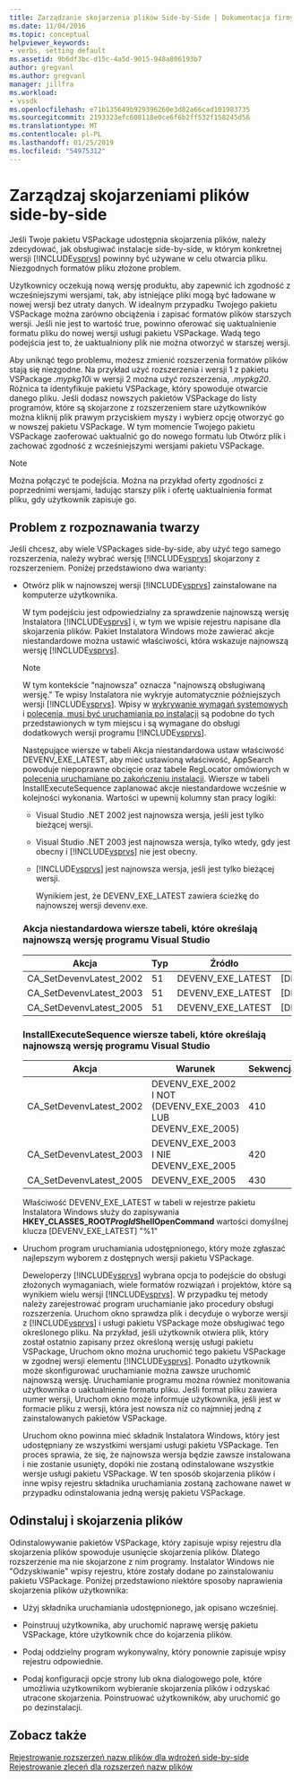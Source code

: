 ```yaml
---
title: Zarządzanie skojarzenia plików Side-by-Side | Dokumentacja firmy Microsoft
ms.date: 11/04/2016
ms.topic: conceptual
helpviewer_keywords:
- verbs, setting default
ms.assetid: 9b6df3bc-d15c-4a5d-9015-948a806193b7
author: gregvanl
ms.author: gregvanl
manager: jillfra
ms.workload:
- vssdk
ms.openlocfilehash: e71b135649b929396260e3d82a66cad101983735
ms.sourcegitcommit: 2193323efc608118e0ce6f6b2ff532f158245d56
ms.translationtype: MT
ms.contentlocale: pl-PL
ms.lasthandoff: 01/25/2019
ms.locfileid: "54975312"
---
```

# <a name="manage-side-by-side-file-associations"></a>Zarządzaj skojarzeniami plików side-by-side
Jeśli Twoje pakietu VSPackage udostępnia skojarzenia plików, należy zdecydować, jak obsługiwać instalacje side-by-side, w którym konkretnej wersji [!INCLUDE[vsprvs](../code-quality/includes/vsprvs_md.md)] powinny być używane w celu otwarcia pliku. Niezgodnych formatów pliku złożone problem.  
  
 Użytkownicy oczekują nową wersję produktu, aby zapewnić ich zgodność z wcześniejszymi wersjami, tak, aby istniejące pliki mogą być ładowane w nowej wersji bez utraty danych. W idealnym przypadku Twojego pakietu VSPackage można zarówno obciążenia i zapisać formatów plików starszych wersji. Jeśli nie jest to wartość true, powinno oferować się uaktualnienie formatu pliku do nowej wersji usługi pakietu VSPackage. Wadą tego podejścia jest to, że uaktualniony plik nie można otworzyć w starszej wersji.  
  
 Aby uniknąć tego problemu, możesz zmienić rozszerzenia formatów plików stają się niezgodne. Na przykład użyć rozszerzenia i wersji 1 z pakietu VSPackage *.mypkg10*i w wersji 2 można użyć rozszerzenia, *.mypkg20*. Różnica ta identyfikuje pakietu VSPackage, który spowoduje otwarcie danego pliku. Jeśli dodasz nowszych pakietów VSPackage do listy programów, które są skojarzone z rozszerzeniem stare użytkowników można kliknij plik prawym przyciskiem myszy i wybierz opcję otworzyć go w nowszej pakietu VSPackage. W tym momencie Twojego pakietu VSPackage zaoferować uaktualnić go do nowego formatu lub Otwórz plik i zachować zgodność z wcześniejszymi wersjami pakietu VSPackage.  
  
> [!NOTE]
>  Można połączyć te podejścia. Można na przykład oferty zgodności z poprzednimi wersjami, ładując starszy plik i ofertę uaktualnienia format pliku, gdy użytkownik zapisuje go.  
  
## <a name="face-the-problem"></a>Problem z rozpoznawania twarzy  
 Jeśli chcesz, aby wiele VSPackages side-by-side, aby użyć tego samego rozszerzenia, należy wybrać wersję [!INCLUDE[vsprvs](../code-quality/includes/vsprvs_md.md)] skojarzony z rozszerzeniem. Poniżej przedstawiono dwa warianty:  
  
- Otwórz plik w najnowszej wersji [!INCLUDE[vsprvs](../code-quality/includes/vsprvs_md.md)] zainstalowane na komputerze użytkownika.  
  
   W tym podejściu jest odpowiedzialny za sprawdzenie najnowszą wersję Instalatora [!INCLUDE[vsprvs](../code-quality/includes/vsprvs_md.md)] i, w tym we wpisie rejestru napisane dla skojarzenia plików. Pakiet Instalatora Windows może zawierać akcje niestandardowe można ustawić właściwości, która wskazuje najnowszą wersję [!INCLUDE[vsprvs](../code-quality/includes/vsprvs_md.md)].  
  
  > [!NOTE]
  >  W tym kontekście "najnowsza" oznacza "najnowszą obsługiwaną wersję." Te wpisy Instalatora nie wykryje automatycznie późniejszych wersji [!INCLUDE[vsprvs](../code-quality/includes/vsprvs_md.md)]. Wpisy w [wykrywanie wymagań systemowych](../extensibility/internals/detecting-system-requirements.md) i [polecenia, musi być uruchamiania po instalacji](../extensibility/internals/commands-that-must-be-run-after-installation.md) są podobne do tych przedstawionych w tym miejscu i są wymagane do obsługi dodatkowych wersji programu [!INCLUDE[vsprvs](../code-quality/includes/vsprvs_md.md)].  
  
   Następujące wiersze w tabeli Akcja niestandardowa ustaw właściwość DEVENV_EXE_LATEST, aby mieć ustawioną właściwość, AppSearch powoduje niepoprawne obcięcie oraz tabele RegLocator omówionych w [polecenia uruchamiane po zakończeniu instalacji](../extensibility/internals/commands-that-must-be-run-after-installation.md). Wiersze w tabeli InstallExecuteSequence zaplanować akcje niestandardowe wcześnie w kolejności wykonania. Wartości w upewnij kolumny stan pracy logiki:  
  
  - Visual Studio .NET 2002 jest najnowsza wersja, jeśli jest tylko bieżącej wersji.  
  
  - Visual Studio .NET 2003 jest najnowsza wersja, tylko wtedy, gdy jest obecny i [!INCLUDE[vsprvs](../code-quality/includes/vsprvs_md.md)] nie jest obecny.  
  
  - [!INCLUDE[vsprvs](../code-quality/includes/vsprvs_md.md)] jest najnowsza wersja, jeśli jest tylko bieżącej wersji.  
  
    Wynikiem jest, że DEVENV_EXE_LATEST zawiera ścieżkę do najnowszej wersji devenv.exe.  
  
  ### <a name="customaction-table-rows-that-determine-the-latest-version-of-visual-studio"></a>Akcja niestandardowa wiersze tabeli, które określają najnowszą wersję programu Visual Studio  
  
  |Akcja|Typ|Źródło|Cel|  
  |------------|----------|------------|------------|  
  |CA_SetDevenvLatest_2002|51|DEVENV_EXE_LATEST|[DEVENV_EXE_2002]|  
  |CA_SetDevenvLatest_2003|51|DEVENV_EXE_LATEST|[DEVENV_EXE_2003]|  
  |CA_SetDevenvLatest_2005|51|DEVENV_EXE_LATEST|[DEVENV_EXE_2005]|  
  
  ### <a name="installexecutesequence-table-rows-that-determine-the-latest-version-of-visual-studio"></a>InstallExecuteSequence wiersze tabeli, które określają najnowszą wersję programu Visual Studio  
  
  |Akcja|Warunek|Sekwencja|  
  |------------|---------------|--------------|  
  |CA_SetDevenvLatest_2002|DEVENV_EXE_2002 I NOT (DEVENV_EXE_2003 LUB DEVENV_EXE_2005)|410|  
  |CA_SetDevenvLatest_2003|DEVENV_EXE_2003 I NIE DEVENV_EXE_2005|420|  
  |CA_SetDevenvLatest_2005|DEVENV_EXE_2005|430|  
  
   Właściwość DEVENV_EXE_LATEST w tabeli w rejestrze pakietu Instalatora Windows służy do zapisywania **HKEY_CLASSES_ROOT*ProgId*ShellOpenCommand** wartości domyślnej klucza [DEVENV_EXE_LATEST] "%1"  
  
- Uruchom program uruchamiania udostępnionego, który może zgłaszać najlepszym wyborem z dostępnych wersji pakietu VSPackage.  
  
   Deweloperzy [!INCLUDE[vsprvs](../code-quality/includes/vsprvs_md.md)] wybrana opcja to podejście do obsługi złożonych wymaganiach, wiele formatów rozwiązań i projektów, które są wynikiem wielu wersji [!INCLUDE[vsprvs](../code-quality/includes/vsprvs_md.md)]. W przypadku tej metody należy zarejestrować program uruchamianie jako procedury obsługi rozszerzenia. Uruchom okno sprawdza plik i decyduje o wyborze wersji z [!INCLUDE[vsprvs](../code-quality/includes/vsprvs_md.md)] i usługi pakietu VSPackage może obsługiwać tego określonego pliku. Na przykład, jeśli użytkownik otwiera plik, który został ostatnio zapisany przez określoną wersję usługi pakietu VSPackage, Uruchom okno można uruchomić tego pakietu VSPackage w zgodnej wersji elementu [!INCLUDE[vsprvs](../code-quality/includes/vsprvs_md.md)]. Ponadto użytkownik może skonfigurować uruchamianie można zawsze uruchomić najnowszą wersję. Uruchamianie programu można również monitowania użytkownika o uaktualnienie formatu pliku. Jeśli format pliku zawiera numer wersji, Uruchom okno może informuje użytkownika, jeśli jest w formacie pliku z wersji, która jest nowsza niż co najmniej jedną z zainstalowanych pakietów VSPackage.  
  
   Uruchom okno powinna mieć składnik Instalatora Windows, który jest udostępniany ze wszystkimi wersjami usługi pakietu VSPackage. Ten proces sprawia, że się, że najnowsza wersja będzie zawsze instalowana i nie zostanie usunięty, dopóki nie zostaną odinstalowane wszystkie wersje usługi pakietu VSPackage. W ten sposób skojarzenia plików i inne wpisy rejestru składnika uruchamiania zostaną zachowane nawet w przypadku odinstalowania jedną wersję pakietu VSPackage.  
  
## <a name="uninstall-and-file-associations"></a>Odinstaluj i skojarzenia plików  
 Odinstalowywanie pakietów VSPackage, który zapisuje wpisy rejestru dla skojarzenia plików spowoduje usunięcie skojarzenia plików. Dlatego rozszerzenie ma nie skojarzone z nim programy. Instalator Windows nie "Odzyskiwanie" wpisy rejestru, które zostały dodane po zainstalowaniu pakietu VSPackage. Poniżej przedstawiono niektóre sposoby naprawienia skojarzenia plików użytkownika:  
  
-   Użyj składnika uruchamiania udostępnionego, jak opisano wcześniej.  
  
-   Poinstruuj użytkownika, aby uruchomić naprawę wersję pakietu VSPackage, które użytkownik chce do kojarzenia plików.  
  
-   Podaj oddzielny program wykonywalny, który ponownie zapisuje wpisy rejestru odpowiednie.  
  
-   Podaj konfiguracji opcje strony lub okna dialogowego pole, które umożliwia użytkownikom wybieranie skojarzenia plików i odzyskać utracone skojarzenia. Poinstruować użytkowników, aby uruchomić go po dezinstalacji.  
  
## <a name="see-also"></a>Zobacz także  
 [Rejestrowanie rozszerzeń nazw plików dla wdrożeń side-by-side](../extensibility/registering-file-name-extensions-for-side-by-side-deployments.md)   
 [Rejestrowanie zleceń dla rozszerzeń nazw plików](../extensibility/registering-verbs-for-file-name-extensions.md)